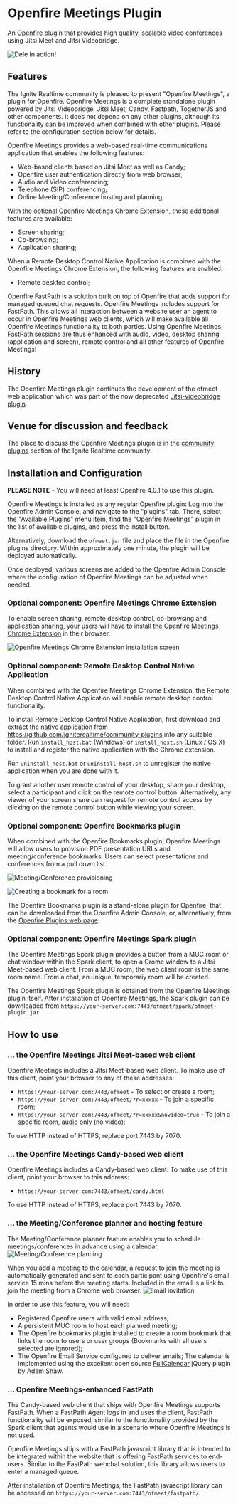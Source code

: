 # Openfire Meetings Plugin
An [Openfire](http://www.igniterealtime.org/projects/openfire/) plugin that provides high quality, scalable video
conferences using Jitsi Meet and Jitsi Videobridge.

![Dele in action!](https://community.igniterealtime.org/servlet/JiveServlet/showImage/38-1730-22276/ofmeet2.png)

## Features
The Ignite Realtime community is pleased to present "Openfire Meetings", a plugin for Openfire. Openfire Meetings is a
complete standalone plugin powered by Jitsi Videobridge, Jitsi Meet, Candy, Fastpath, TogetherJS and other components.
It does not depend on any other plugins, although its functionality can be improved when combined with other plugins.
Please refer to the configuration section below for details.

Openfire Meetings provides a web-based real-time communications application that enables the following features:
* Web-based clients based on Jitsi Meet as well as Candy;
* Openfire user authentication directly from web browser;
* Audio and Video conferencing;
* Telephone (SIP) conferencing;
* Online Meeting/Conference hosting and planning;

With the optional Openfire Meetings Chrome Extension, these additional features are available:
* Screen sharing;
* Co-browsing;
* Application sharing;

When a Remote Desktop Control Native Application is combined with the Openfire Meetings Chrome Extension, the
following features are enabled:
 * Remote desktop control;

Openfire FastPath is a solution built on top of Openfire that adds support for managed queued chat requests. Openfire
Meetings includes support for FastPath. This allows all interaction between a website user an agent to occur in Openfire
Meetings web clients, which will make available all Openfire Meetings functionality to both parties. Using Openfire
Meetings, FastPath sessions are thus enhanced with audio, video, desktop sharing (application and screen), remote
control and all other features of Openfire Meetings!

## History
The Openfire Meetings plugin continues the development of the ofmeet web application which was part of the now
deprecated [Jitsi-videobridge plugin](https://community.igniterealtime.org/community/support/jitsi_videobridge_plugin).

## Venue for discussion and feedback
The place to discuss the Openfire Meetings plugin is in the [community plugins](https://community.igniterealtime.org/community/plugins/commplugins/openfire-meetings/activity)
section of the Ignite Realtime community.

## Installation and Configuration
**PLEASE NOTE** - You will need at least Openfire 4.0.1 to use this plugin.

Openfire Meetings is installed as any regular Openfire plugin: Log into the Openfire Admin Console, and navigate to the
"plugins" tab. There, select the "Available Plugins" menu item, find the "Openfire Meetings" plugin in the list of
available plugins, and press the install button.

Alternatively, download the ```ofmeet.jar``` file and place the file in the Openfire plugins directory. Within
approximately one minute, the plugin will be deployed automatically.

Once deployed, various screens are added to the Openfire Admin Console where the configuration of Openfire Meetings can
be adjusted when needed.

### Optional component: Openfire Meetings Chrome Extension

To enable screen sharing, remote desktop control, co-browsing and application sharing, your users will have to install
the [Openfire Meetings Chrome Extension](https://chrome.google.com/webstore/detail/openfire-meetings-chrome/fohfnhgabmicpkjcpjpjongpijcffaba?hl=en-GB)
in their browser.

![Openfire Meetings Chrome Extension installation screen](https://community.igniterealtime.org/servlet/JiveServlet/showImage/38-1730-22181/ofmeet1.png)

### Optional component: Remote Desktop Control Native Application

When combined with the Openfire Meetings Chrome Extension, the Remote Desktop Control Native Application will enable
remote desktop control functionality.

To install Remote Desktop Control Native Application, first download and extract the native application from
https://github.com/igniterealtime/community-plugins into any suitable folder. Run ```install_host.bat``` (Windows) or
```install_host.sh``` (Linux / OS X) to install and register the native application with the Chrome extension.

Run ```uninstall_host.bat``` or ```uninstall_host.sh``` to unregister the native application when you are done with it.

To grant another user remote control of your desktop, share your desktop, select a participant and click on the remote
control button. Alternatively, any viewer of your screen share can request for remote control access by clicking on the
remote control button while viewing your screen.

### Optional component: Openfire Bookmarks plugin

When combined with the Openfire Bookmarks plugin, Openfire Meetings will allow users to provision PDF presentation URLs
and meeting/conference bookmarks. Users can select presentations and conferences from a pull down list.

![Meeting/Conference provisioning](https://community.igniterealtime.org/servlet/JiveServlet/showImage/38-1730-22275/ofmeet3.png)

![Creating a bookmark for a room](https://community.igniterealtime.org/servlet/JiveServlet/showImage/38-1762-66501/Image6.jpg)

The Openfire Bookmarks plugin is a stand-alone plugin for Openfire, that can be downloaded from the Openfire Admin
Console, or, alternatively, from the [Openfire Plugins web page](http://www.igniterealtime.org/projects/openfire/plugins.jsp).

### Optional component: Openfire Meetings Spark plugin

The Openfire Meetings Spark plugin provides a button from a MUC room or chat window within the Spark client, to open a
Crome window to a Jitsi Meet-based web client. From a MUC room, the web client room is the same room name. From a chat,
an unique, temporariy room will be created.

The Openfire Meetings Spark plugin is obtained from the Openfire Meetings plugin itself. After installation of Openfire
Meetings, the Spark plugin can be downloaded from ```https://your-server.com:7443/ofmeet/spark/ofmeet-plugin.jar```

## How to use

### ... the Openfire Meetings Jitsi Meet-based web client

Openfire Meetings includes a Jitsi Meet-based web client. To make use of this client, point your browser to any of these
addresses:

* ```https://your-server.com:7443/ofmeet``` - To select or create a room;
* ```https://your-server.com:7443/ofmeet/?r=xxxxx``` - To join a specific room;
* ```https://your-server.com:7443/ofmeet/?r=xxxxx&novideo=true``` - To join a specific room, audio only (no video);

To use HTTP instead of HTTPS, replace port 7443 by 7070.

### ... the Openfire Meetings Candy-based web client

Openfire Meetings includes a Candy-based web client. To make use of this client, point your browser to this address:

* ```https://your-server.com:7443/ofmeet/candy.html```

To use HTTP instead of HTTPS, replace port 7443 by 7070.

### ... the Meeting/Conference planner and hosting feature

The Meeting/Conference planner feature enables you to schedule meetings/conferences in advance using a calendar.
![Meeting/Conference planning](https://community.igniterealtime.org/servlet/JiveServlet/showImage/38-1762-66498/Image2.jpg)

When you add a meeting to the calendar, a request to join the meeting is automatically generated and sent to each
participant using Openfire's email service 15 mins before the meeting starts. Included in the email is a link to join
the meeting from a Chrome web browser.
![Email invitation](https://community.igniterealtime.org/servlet/JiveServlet/showImage/38-1762-66502/Image5.jpg)

In order to use this feature, you will need:
* Registered Openfire users with valid email address;
* A persistent MUC room to host each planned meeting;
* The Openfire bookmarks plugin installed to create a room bookmark that links the room to users or user groups
  (Bookmarks with all users selected are ignored);
* The Openfire Email Service configured to deliver emails;
The calendar is implemented using the excellent open source [FullCalendar](http://fullcalendar.io/) jQuery plugin by
Adam Shaw.

### ... Openfire Meetings-enhanced FastPath
The Candy-based web client that ships with Openfire Meetings supports FastPath. When a FastPath Agent logs in and uses
the client, FastPath functionality will be exposed, similar to the functionality provided by the Spark client that
agents would use in a scenario where Openfire Meetings is not used.

Openfire Meetings ships with a FastPath javascript library that is intended to be integrated within the website that
is offering FastPath services to end-users. Similar to the FastPath webchat solution, this library allows users to
enter a managed queue.

After installation of Openfire Meetings, the FastPath javascript library can be accessed on ```https://your-server.com:7443/ofmeet/fastpath/```.

